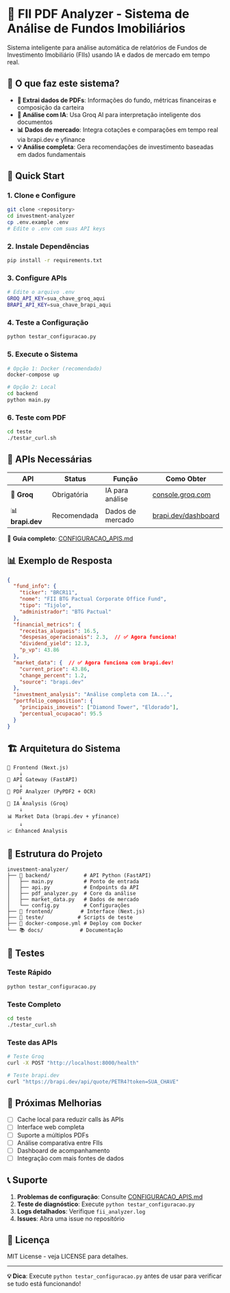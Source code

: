 # 🏢 FII PDF Analyzer - Sistema de Análise de Fundos Imobiliários

Sistema inteligente para análise automática de relatórios de Fundos de Investimento Imobiliário (FIIs) usando IA e dados de mercado em tempo real.

## 🎯 O que faz este sistema?

- **📄 Extrai dados de PDFs**: Informações do fundo, métricas financeiras e composição da carteira
- **🤖 Análise com IA**: Usa Groq AI para interpretação inteligente dos documentos
- **📊 Dados de mercado**: Integra cotações e comparações em tempo real via brapi.dev e yfinance
- **💡 Análise completa**: Gera recomendações de investimento baseadas em dados fundamentais


## 🚀 Quick Start

### 1. Clone e Configure
```bash
git clone <repository>
cd investment-analyzer
cp .env.example .env
# Edite o .env com suas API keys
```

### 2. Instale Dependências
```bash
pip install -r requirements.txt
```

### 3. Configure APIs
```bash
# Edite o arquivo .env
GROQ_API_KEY=sua_chave_groq_aqui
BRAPI_API_KEY=sua_chave_brapi_aqui
```

### 4. Teste a Configuração
```bash
python testar_configuracao.py
```

### 5. Execute o Sistema
```bash
# Opção 1: Docker (recomendado)
docker-compose up

# Opção 2: Local
cd backend
python main.py
```

### 6. Teste com PDF
```bash
cd teste
./testar_curl.sh
```

## 🔧 APIs Necessárias

| API | Status | Função | Como Obter |
|-----|--------|--------|------------|
| 🤖 **Groq** | Obrigatória | IA para análise | [console.groq.com](https://console.groq.com/) |
| 📊 **brapi.dev** | Recomendada | Dados de mercado | [brapi.dev/dashboard](https://brapi.dev/dashboard) |

📖 **Guia completo**: [CONFIGURACAO_APIS.md](CONFIGURACAO_APIS.md)

## 📊 Exemplo de Resposta

```json
{
  "fund_info": {
    "ticker": "BRCR11",
    "nome": "FII BTG Pactual Corporate Office Fund",
    "tipo": "Tijolo",
    "administrador": "BTG Pactual"
  },
  "financial_metrics": {
    "receitas_alugueis": 16.5,
    "despesas_operacionais": 2.3,  // ✅ Agora funciona!
    "dividend_yield": 12.3,
    "p_vp": 43.86
  },
  "market_data": {  // ✅ Agora funciona com brapi.dev!
    "current_price": 43.86,
    "change_percent": 1.2,
    "source": "brapi.dev"
  },
  "investment_analysis": "Análise completa com IA...",
  "portfolio_composition": {
    "principais_imoveis": ["Diamond Tower", "Eldorado"],
    "percentual_ocupacao": 95.5
  }
}
```

## 🏗️ Arquitetura do Sistema

```
📱 Frontend (Next.js)
    ↓
🔗 API Gateway (FastAPI)
    ↓
📄 PDF Analyzer (PyPDF2 + OCR)
    ↓
🤖 IA Analysis (Groq)
    ↓
📊 Market Data (brapi.dev + yfinance)
    ↓
📈 Enhanced Analysis
```

## 📁 Estrutura do Projeto

```
investment-analyzer/
├── 📄 backend/           # API Python (FastAPI)
│   ├── main.py          # Ponto de entrada
│   ├── api.py           # Endpoints da API
│   ├── pdf_analyzer.py  # Core da análise
│   ├── market_data.py   # Dados de mercado
│   └── config.py        # Configurações
├── 🎨 frontend/         # Interface (Next.js)
├── 🧪 teste/           # Scripts de teste
├── 🐳 docker-compose.yml # Deploy com Docker
└── 📚 docs/            # Documentação
```

## 🧪 Testes

### Teste Rápido
```bash
python testar_configuracao.py
```

### Teste Completo
```bash
cd teste
./testar_curl.sh
```

### Teste das APIs
```bash
# Teste Groq
curl -X POST "http://localhost:8000/health"

# Teste brapi.dev
curl "https://brapi.dev/api/quote/PETR4?token=SUA_CHAVE"
```

## 🎯 Próximas Melhorias

- [ ] Cache local para reduzir calls às APIs
- [ ] Interface web completa
- [ ] Suporte a múltiplos PDFs
- [ ] Análise comparativa entre FIIs
- [ ] Dashboard de acompanhamento
- [ ] Integração com mais fontes de dados

## 📞 Suporte

1. **Problemas de configuração**: Consulte [CONFIGURACAO_APIS.md](CONFIGURACAO_APIS.md)
2. **Teste de diagnóstico**: Execute `python testar_configuracao.py`
3. **Logs detalhados**: Verifique `fii_analyzer.log`
4. **Issues**: Abra uma issue no repositório

## 📄 Licença

MIT License - veja LICENSE para detalhes.

---

**💡 Dica**: Execute `python testar_configuracao.py` antes de usar para verificar se tudo está funcionando!
